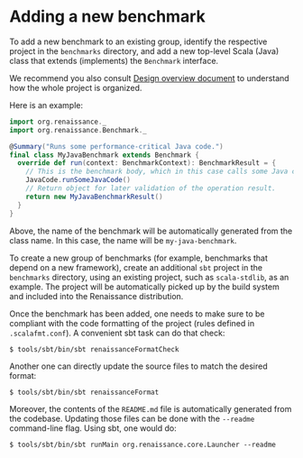 # Adding a new benchmark

To add a new benchmark to an existing group, identify the respective project
in the `benchmarks` directory, and add a new top-level Scala (Java) class
that extends (implements) the `Benchmark` interface.

We recommend you also consult [Design overview document](documentation/design.md)
to understand how the whole project is organized.

Here is an example:

```scala
import org.renaissance._
import org.renaissance.Benchmark._

@Summary("Runs some performance-critical Java code.")
final class MyJavaBenchmark extends Benchmark {
  override def run(context: BenchmarkContext): BenchmarkResult = {
    // This is the benchmark body, which in this case calls some Java code.
    JavaCode.runSomeJavaCode()
    // Return object for later validation of the operation result.
    return new MyJavaBenchmarkResult()
  }
}
```

Above, the name of the benchmark will be automatically generated from the class name.
In this case, the name will be `my-java-benchmark`.

To create a new group of benchmarks (for example, benchmarks that depend on a new framework),
create an additional `sbt` project in the `benchmarks` directory,
using an existing project, such as `scala-stdlib`, as an example.
The project will be automatically picked up by the build system
and included into the Renaissance distribution.

Once the benchmark has been added, one needs to make sure to be compliant with the code
formatting of the project (rules defined in `.scalafmt.conf`).
A convenient sbt task can do that check:
```
$ tools/sbt/bin/sbt renaissanceFormatCheck
```

Another one can directly update the source files to match the desired format:
```
$ tools/sbt/bin/sbt renaissanceFormat
```

Moreover, the contents of the `README.md` file is automatically generated
from the codebase. Updating those files can be done with the `--readme` command-line flag.
Using sbt, one would do:

```
$ tools/sbt/bin/sbt runMain org.renaissance.core.Launcher --readme
```
